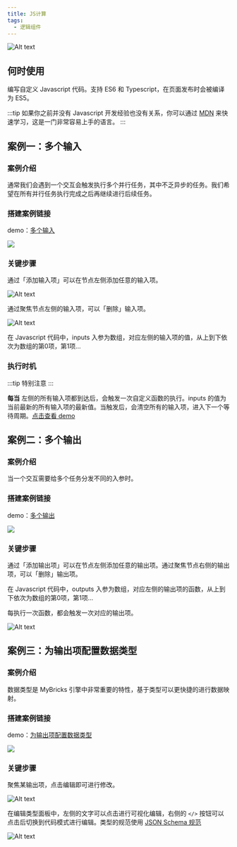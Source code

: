 ```yaml
---
title: JS计算
tags:
  - 逻辑组件
---
```


![Alt text](img/image.png)

## 何时使用

编写自定义 Javascript 代码。支持 ES6 和 Typescript，在页面发布时会被编译为 ES5。

:::tip
如果你之前并没有 Javascript 开发经验也没有关系，你可以通过 [MDN](https://developer.mozilla.org/zh-CN/docs/Learn/JavaScript/First_steps) 来快速学习，这是一门非常容易上手的语言。
:::


## 案例一：多个输入

### 案例介绍
通常我们会遇到一个交互会触发执行多个并行任务，其中不乏异步的任务。我们希望在所有并行任务执行完成之后再继续进行后续任务。

### 搭建案例链接
demo：[多个输入](https://my.mybricks.world/mybricks-app-pcspa/index.html?id=517585613344837)

![](img/muilt-inputs.gif)

### 关键步骤

通过「添加输入项」可以在节点左侧添加任意的输入项。

![Alt text](img/image-1.png)

通过聚焦节点左侧的输入项，可以「删除」输入项。

![Alt text](img/image-2.png)

在 Javascript 代码中，inputs 入参为数组，对应左侧的输入项的值，从上到下依次为数组的第0项，第1项...

### 执行时机

:::tip
特别注意
:::

**每当** 左侧的所有输入项都到达后，会触发一次自定义函数的执行。inputs 的值为当前最新的所有输入项的最新值。当触发后，会清空所有的输入项，进入下一个等待周期。[点击查看 demo](https://my.mybricks.world/mybricks-app-pcspa/index.html?id=518241144234053)


## 案例二：多个输出

### 案例介绍
当一个交互需要给多个任务分发不同的入参时。

### 搭建案例链接
demo：[多个输出](https://my.mybricks.world/mybricks-app-pcspa/index.html?id=517585657278533)

![](img/muilt-outputs.gif)

### 关键步骤

通过「添加输出项」可以在节点左侧添加任意的输出项。通过聚焦节点右侧的输出项，可以「删除」输出项。

在 Javascript 代码中，outputs 入参为数组，对应左侧的输出项的函数，从上到下依次为数组的第0项，第1项...

每执行一次函数，都会触发一次对应的输出项。

![Alt text](img/image-3.png)


## 案例三：为输出项配置数据类型

### 案例介绍
数据类型是 MyBricks 引擎中非常重要的特性，基于类型可以更快捷的进行数据映射。

### 搭建案例链接

demo：[为输出项配置数据类型](https://my.mybricks.world/mybricks-app-pcspa/index.html?id=517585739698245)

![](img/set-schema.gif)

### 关键步骤

聚焦某输出项，点击编辑即可进行修改。

![Alt text](img/image-4.png)

在编辑类型面板中，左侧的文字可以点击进行可视化编辑，右侧的 `</>` 按钮可以点击后切换到代码模式进行编辑。类型的规范使用 [JSON Schema 规范](https://json-schema.org/)

![Alt text](img/image-5.png)